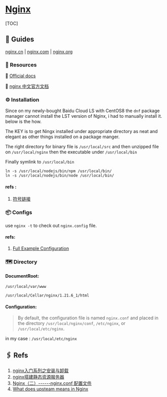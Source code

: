 # [Nginx](https://www.nginx.com)

[TOC]



## 🧭 Guides

[nginx.cn](https://www.nginx.cn)    |    [nginx.com](https://www.nginx.com)    |    [nginx.org](https://nginx.org)



### 🎁 Resources

📂 [Official docs](https://nginx.org/en/docs/)

📂 [nginx 中文官方文档](https://wizardforcel.gitbooks.io/nginx-doc/content/index.html)





### ⚙️ Installation

Since on my newly-bought Baidu Cloud LS with CentOS8 the `dnf` package manager cannot install the LST version of Nginx, i had to manually install it. below is the how.

The KEY is to get Ningx installed under appropriate directory as neat and elegant as other things installed on a package manger. 

The right directory for binary file is `/usr/local/src` and then unzipped file on `/usr/local/nginx` then the executable under `/usr/local/bin` 

Finally symlink to `/usr/local/bin`

```shell
ln -s /usr/local/nodejs/bin/npm /usr/local/bin/ 
ln -s /usr/local/nodejs/bin/node /usr/local/bin/
```

#### refs :

1. [符号链接](https://www.geek-share.com/detail/2783343863.html)



### 📦 Configs

use `nginx -t`  to check out  `nginx.config` file.



#### refs:

1. [Full Example Configuration](https://www.nginx.com/resources/wiki/start/topics/examples/full/)



### 🗺 Directory

#### DocumentRoot:

`/usr/local/var/www`

`/usr/local/Cellar/nginx/1.21.6_1/html`



#### Configuration:

>  By default, the configuration file is named `nginx.conf` and placed in the directory `/usr/local/nginx/conf`, `/etc/nginx`, or `/usr/local/etc/nginx`.

in my case : `/usr/local/etc/nginx`



## 🖇 Refs

1. [nginx入门系列之安装与卸载](https://www.cnblogs.com/nuccch/p/11874221.html) 
2. [nginx搭建静态资源服务器](https://zhuanlan.zhihu.com/p/55698543)
3. [Nginx（二）------nginx.conf 配置文件](https://www.cnblogs.com/ysocean/p/9384880.html) 
4. [What does upsteam means in Nginx](https://stackoverflow.com/a/5877989/16542494)

